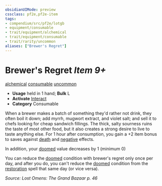 ```yaml
---
obsidianUIMode: preview
cssclass: pf2e,pf2e-item
tags:
- compendium/src/pf2e/lotgb
- equipment/consumable
- trait/equipment/alchemical
- trait/equipment/consumable
- trait/rarity/uncommon
aliases: ["Brewer's Regret"]
---
```

# Brewer's Regret *Item 9+*  
[alchemical](alchemical.md)  [consumable](consumable.md)  [uncommon](uncommon.md)  

- **Usage** held in 1 hand; **Bulk** L
- **Activate** [Interact](interact.md)
- **Category** Consumable

When a brewer makes a batch of something they'd rather not drink, they often boil it down; add myrrh, mugwort extract, and violet salt; and sell it to chefs looking for cheap sandwich fillings. The thick, salty sourness ruins the taste of most other food, but it also creates a strong desire to live to taste anything else. For 1 hour after consumption, you gain a +2 item bonus to saves against [death](death.md) and [negative](negative.md) effects.

In addition, your [doomed](conditions.md#Doomed) value decreases by 1 (minimum 0)

You can reduce the [doomed](conditions.md#Doomed) condition with brewer's regret only once per day, and after you do, you can't reduce the [doomed](conditions.md#Doomed) condition from the [restoration](../../spells/restoration.md) spell that same day (or vice versa).

*Source: Lost Omens: The Grand Bazaar p. 46*